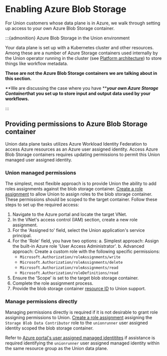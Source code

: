# Enabling Azure Blob Storage

For Union customers whose data plane is in Azure, we walk through setting up access to your own Azure Blob Storage container.

:::{admonition} Azure Blob Storage in the Union environment

Your data plane is set up with a Kubernetes cluster and other resources.
Among these are a number of Azure Storage containers used internally by the Union operator running in the cluster (see [Platform architecture](/platform-architecture)) to store things like workflow metadata.

**These are not the Azure Blob Storage containers we are talking about in this section.**

**We are discussing the case where you have **_**your own Azure Storage Container**_**that you set up to store input and output data used by your workflows.**

:::

## Providing permissions to Azure Blob Storage container

Union data plane tasks utilizes Azure Workload Identity Federation to access Azure resources as an Azure user assigned identity. Access Azure Blob Storage containers requires updating permissions to permit this Union managed user assigned identity.

### Union managed permissions

The simplest, most flexible approach is to provide Union the ability to add roles assignments against the blob storage container. [Create a role assignment](https://learn.microsoft.com/en-us/azure/role-based-access-control/role-assignments-portal) to allow Union to assign roles to the blob storage container. These permissions should be scoped to the target container. Follow these steps to set up the required access:

1. Navigate to the Azure portal and locate the target VNet.
2. In the VNet's access control (IAM) section, create a new role assignment.
3. For the 'Assigned to' field, select the Union application's service principal.
4. For the 'Role' field, you have two options:
   a. Simplest approach: Assign the built-in Azure role 'User Access Administrator'.
   b. Advanced approach: Create a custom role with the following specific permissions:
      * `Microsoft.Authorization/roleAssignments/write`
      * `Microsoft.Authorization/roleAssignments/delete`
      * `Microsoft.Authorization/roleAssignments/read`
      * `Microsoft.Authorization/roleDefinitions/read`
5. Ensure the 'Scope' is set to the target blob storage container.
6. Complete the role assignment process.
7. Provide the blob storage container [resource ID](https://learn.microsoft.com/en-us/dotnet/api/microsoft.azure.management.storage.models.resource.id) to Union support.

### Manage permissions directly

Managing permissions directly is required if it is not desirable to grant role assigning permissions to Union. [Create a role assignment]((https://learn.microsoft.com/en-us/azure/role-based-access-control/role-assignments-portal)) assigning the `Storage Blob Data Contributor` role to the `unionrunner` user assigned identity scoped the blob storage container.

Refer to [Azure portal's user assigned managed identitites](https://portal.azure.com/#view/HubsExtension/BrowseResource/resourceType/Microsoft.ManagedIdentity%2FuserAssignedIdentities) if assistance is required identifying the `unionrunner` user assigned managed identity within the same resource group as the Union data plane.
